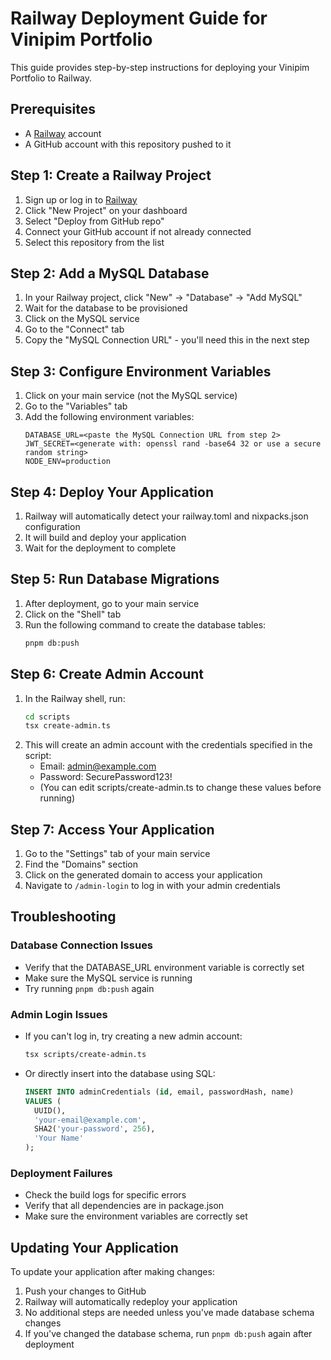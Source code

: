 # Railway Deployment Guide for Vinipim Portfolio

This guide provides step-by-step instructions for deploying your Vinipim Portfolio to Railway.

## Prerequisites

- A [Railway](https://railway.app/) account
- A GitHub account with this repository pushed to it

## Step 1: Create a Railway Project

1. Sign up or log in to [Railway](https://railway.app/)
2. Click "New Project" on your dashboard
3. Select "Deploy from GitHub repo"
4. Connect your GitHub account if not already connected
5. Select this repository from the list

## Step 2: Add a MySQL Database

1. In your Railway project, click "New" → "Database" → "Add MySQL"
2. Wait for the database to be provisioned
3. Click on the MySQL service
4. Go to the "Connect" tab
5. Copy the "MySQL Connection URL" - you'll need this in the next step

## Step 3: Configure Environment Variables

1. Click on your main service (not the MySQL service)
2. Go to the "Variables" tab
3. Add the following environment variables:
   ```
   DATABASE_URL=<paste the MySQL Connection URL from step 2>
   JWT_SECRET=<generate with: openssl rand -base64 32 or use a secure random string>
   NODE_ENV=production
   ```

## Step 4: Deploy Your Application

1. Railway will automatically detect your railway.toml and nixpacks.json configuration
2. It will build and deploy your application
3. Wait for the deployment to complete

## Step 5: Run Database Migrations

1. After deployment, go to your main service
2. Click on the "Shell" tab
3. Run the following command to create the database tables:
   ```bash
   pnpm db:push
   ```

## Step 6: Create Admin Account

1. In the Railway shell, run:
   ```bash
   cd scripts
   tsx create-admin.ts
   ```
2. This will create an admin account with the credentials specified in the script:
   - Email: admin@example.com
   - Password: SecurePassword123!
   - (You can edit scripts/create-admin.ts to change these values before running)

## Step 7: Access Your Application

1. Go to the "Settings" tab of your main service
2. Find the "Domains" section
3. Click on the generated domain to access your application
4. Navigate to `/admin-login` to log in with your admin credentials

## Troubleshooting

### Database Connection Issues
- Verify that the DATABASE_URL environment variable is correctly set
- Make sure the MySQL service is running
- Try running `pnpm db:push` again

### Admin Login Issues
- If you can't log in, try creating a new admin account:
  ```bash
  tsx scripts/create-admin.ts
  ```
- Or directly insert into the database using SQL:
  ```sql
  INSERT INTO adminCredentials (id, email, passwordHash, name)
  VALUES (
    UUID(),
    'your-email@example.com',
    SHA2('your-password', 256),
    'Your Name'
  );
  ```

### Deployment Failures
- Check the build logs for specific errors
- Verify that all dependencies are in package.json
- Make sure the environment variables are correctly set

## Updating Your Application

To update your application after making changes:
1. Push your changes to GitHub
2. Railway will automatically redeploy your application
3. No additional steps are needed unless you've made database schema changes
4. If you've changed the database schema, run `pnpm db:push` again after deployment